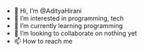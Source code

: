 - 👋 Hi, I’m @AdityaHirani
- 👀 I’m interested in programming, tech
- 🌱 I’m currently learning programming
- 💞️ I’m looking to collaborate on nothing yet
- 📫 How to reach me

<!---
AdityaHirani/AdityaHirani is a ✨ special ✨ repository because its `README.md` (this file) appears on your GitHub profile.
You can click the Preview link to take a look at your changes.
--->
